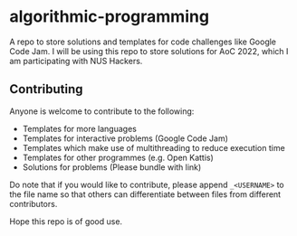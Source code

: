 # algorithmic-programming
A repo to store solutions and templates for code challenges like Google Code Jam.
I will be using this repo to store solutions for AoC 2022, which I am participating with NUS Hackers.

## Contributing
Anyone is welcome to contribute to the following:
- Templates for more languages
- Templates for interactive problems (Google Code Jam)
- Templates which make use of multithreading to reduce execution time
- Templates for other programmes (e.g. Open Kattis)
- Solutions for problems (Please bundle with link)

Do note that if you would like to contribute, please append `_<USERNAME>` to the file name so that others can differentiate between files from different contributors.

Hope this repo is of good use.
